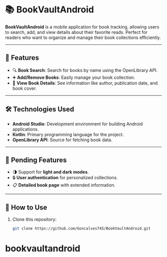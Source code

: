 # 📚 BookVaultAndroid

**BookVaultAndroid** is a mobile application for book tracking, allowing users to search, add, and view details about their favorite reads. Perfect for readers who want to organize and manage their book collections efficiently.

---

## 🎯 Features
- 🔍 **Book Search**: Search for books by name using the OpenLibrary API.
- ➕ **Add/Remove Books**: Easily manage your book collection.
- 📖 **View Book Details**: See information like author, publication date, and book cover.

---

## 🛠️ Technologies Used
- **Android Studio**: Development environment for building Android applications.
- **Kotlin**: Primary programming language for the project.
- **OpenLibrary API**: Source for fetching book data.

---

## 🚧 Pending Features
- 🌗 Support for **light and dark modes**.
- 🔒 **User authentication** for personalized collections.
- 📋 **Detailed book page** with extended information.

---

## 🚀 How to Use
1. Clone this repository:
   ```bash
   git clone https://github.com/Goncalves745/BookVaultAndroid.git
# bookvaultandroid
